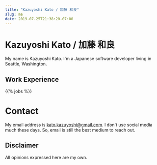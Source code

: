```yaml
---
title: "Kazuyoshi Kato / 加藤 和良"
slug: me
date: 2019-07-25T21:38:20-07:00
---
```

# Kazuyoshi Kato / 加藤 和良

My name is Kazuyoshi Kato. I'm a Japanese software developer living in Seattle, Washington.

## Work Experience

{{% jobs %}}

# Contact

My email address is kato.kazuyoshi@gmail.com. I don't use social media much these days. So, email is still the best medium to reach out.

## Disclaimer

All opinions expressed here are my own.

